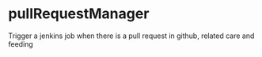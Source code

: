 pullRequestManager
==================

Trigger a jenkins job when there is a pull request in github, related care and feeding 
